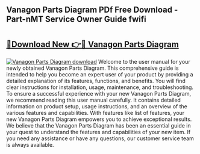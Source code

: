 ## Vanagon Parts Diagram PDf Free Download - Part-nMT Service Owner Guide fwifi

# <h2><a href="http://dfnciu.blite.top/?on=Vanagon+Parts+Diagram">🔗Download New 👉🔴 Vanagon Parts Diagram</a></h2>

[![Vanagon Parts Diagram download](https://i.imgur.com/lujVjoI.png)](http://dfnciu.blite.top/?on=Vanagon+Parts+Diagram)
Welcome to the user manual for your newly obtained Vanagon Parts Diagram. This comprehensive guide is intended to help you become an expert user of your product by providing a detailed explanation of its features, functions, and benefits. You will find clear instructions for installation, usage, maintenance, and troubleshooting. To ensure a successful experience with your new Vanagon Parts Diagram, we recommend reading this user manual carefully. It contains detailed information on product setup, usage instructions, and an overview of the various features and capabilities. With features like list of features, your new Vanagon Parts Diagram empowers you to achieve exceptional results. We believe that the Vanagon Parts Diagram has been an essential guide in your quest to understand the features and capabilities of your new item. If you need any assistance or have any questions, our customer service team is always available.
